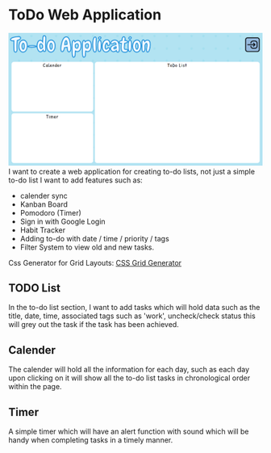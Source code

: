 # ToDo Web Application
![Layout of WEBSITE](public/images/template.png)
I want to create a web application for creating to-do lists, not just a simple to-do list I want to add features such as:
- calender sync
- Kanban Board
- Pomodoro (Timer)
- Sign in with Google Login
- Habit Tracker
- Adding to-do with date / time / priority / tags
- Filter System to view old and new tasks.

Css Generator for Grid Layouts:
[CSS Grid Generator](https://cssgridgenerator.io/)

## TODO List
In the to-do list section, I want to add tasks which will hold data such as the title, date, time, associated tags such as 'work', uncheck/check status this will grey out the task if the task has been achieved.

## Calender
The calender will hold all the information for each day, such as each day upon clicking on it will show all the to-do list tasks in chronological order within the page.

## Timer
A simple timer which will have an alert function with sound which will be handy when completing tasks in a timely manner.